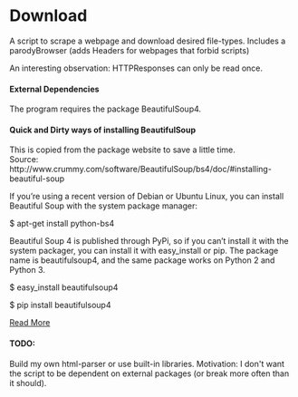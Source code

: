 Download
========

A script to scrape a webpage and download desired file-types.
Includes a parodyBrowser (adds Headers for webpages that forbid scripts)

An interesting observation: HTTPResponses can only be read once.

<h4>External Dependencies</h4>
The program requires the package BeautifulSoup4.

<h4>Quick and Dirty ways of installing BeautifulSoup</h4>
This is copied from the package website to save a little time. <br />
Source: http://www.crummy.com/software/BeautifulSoup/bs4/doc/#installing-beautiful-soup <br />

If you’re using a recent version of Debian or Ubuntu Linux, you can install Beautiful Soup with the system package manager:

$ apt-get install python-bs4

Beautiful Soup 4 is published through PyPi, so if you can’t install it with the system packager, you can install it with easy_install or pip. The package name is beautifulsoup4, and the same package works on Python 2 and Python 3.

$ easy_install beautifulsoup4

$ pip install beautifulsoup4

<a href="http://www.crummy.com/software/BeautifulSoup/bs4/doc/#installing-beautiful-soup">Read More</a>
<h4>TODO:</h4>
Build my own html-parser or use built-in libraries.
Motivation: I don't want the script to be dependent on external packages (or break more often than it should). 
